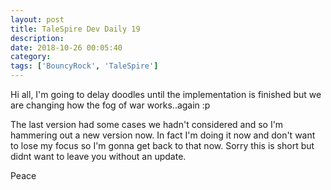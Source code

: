 ```yaml
---
layout: post
title: TaleSpire Dev Daily 19
description:
date: 2018-10-26 00:05:40
category:
tags: ['BouncyRock', 'TaleSpire']
---
```


Hi all, I'm going to delay doodles until the implementation is finished but we are changing how the fog of war works..again :p

The last version had some cases we hadn't considered and so I'm hammering out a new version now. In fact I'm doing it now and don't want to lose my focus so I'm gonna get back to that now. Sorry this is short but didnt want to leave you without an update.

Peace
